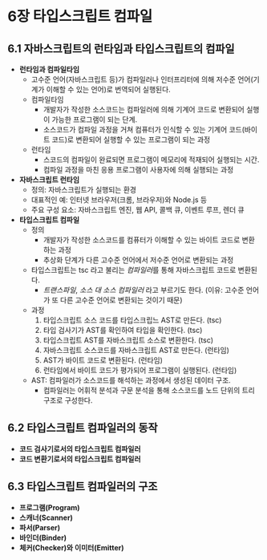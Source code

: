 # 6장 타입스크립트 컴파일 

## 6.1 자바스크립트의 런타임과 타입스크립트의 컴파일
- **런타임과 컴파일타임**
  - 고수준 언어(자바스크립트 등)가 컴파일러나 인터프리터에 의해 저수준 언어(기계가 이해할 수 있는 언어)로 번역되어 실행된다.
  - 컴파일타임
    - 개발자가 작성한 소스코드는 컴파일러에 의해 기계어 코드로 변환되어 실행이 가능한 프로그램이 되는 단계.
    - 소스코드가 컴파일 과정을 거쳐 컴퓨터가 인식할 수 있는 기계어 코드(바이트 코드)로 변환되어 실행할 수 있는 프로그램이 되는 과정
  - 런타임
    - 스코드의 컴파일이 완료되면 프로그램이 메모리에 적재되어 실행되는 시간.
    - 컴파일 과정을 마친 응용 프로그램이 사용자에 의해 실행되는 과정 
- **자바스크립트 런타임**
  - 정의: 자바스크립트가 실행되는 환경
  - 대표적인 예: 인터넷 브라우저(크롬, 브라우저)와 Node.js 등
  - 주요 구성 요소: 자바스크립트 엔진, 웹 API, 콜백 큐, 이벤트 루프, 렌더 큐
- **타입스크립트 컴파일**
  - 정의
    - 개발자가 작성한 소스코드를 컴퓨터가 이해할 수 있는 바이트 코드로 변환하는 과정
    - 추상화 단계가 다른 고수준 언어에서 저수준 언어로 변환되는 과정
  - 타입스크립트는 tsc 라고 불리는 *컴파일러*를 통해 자바스크립트 코드로 변환된다.
    - *트랜스파일*, *소스 대 소스 컴파일러* 라고 부르기도 한다. (이유: 고수준 언어가 또 다른 고수준 언어로 변환되는 것이기 때문)
  - 과정
    1) 타입스크립트 소스 코드를 타입스크립느 AST로 만든다. (tsc)
    2) 타입 검사기가 AST를 확인하여 타입을 확인한다. (tsc)
    3) 타입스크립트 AST를 자바스크립트 소스로 변환한다. (tsc)
    4) 자바스크립트 소스코드를 자바스크립트 AST로 만든다. (런타임)
    5) AST가 바이트 코드로 변환된다. (런타임)
    6) 런타임에서 바이트 코드가 평가되어 프로그램이 실행된다. (런타임)
  - AST: 컴파일러가 소스코드를 해석하는 과정에서 생성된 데이터 구조.
    - 컴파일러는 어휘적 분석과 구문 분석을 통해 소스코드를 노드 단위의 트리 구조로 구성한다.

## 6.2 타입스크립트 컴파일러의 동작
- **코드 검사기로서의 타입스크립트 컴파일러**
- **코드 변환기로서의 타입스크립트 컴파일러**


## 6.3 타입스크립트 컴파일러의 구조
- **프로그램(Program)**
- **스캐너(Scanner)**
- **파서(Parser)**
- **바인더(Binder)**
- **체커(Checker)와 이미터(Emitter)**
